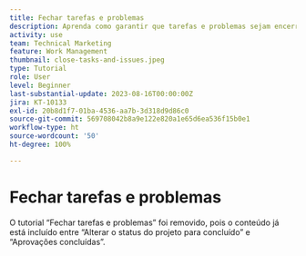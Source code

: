 ```yaml
---
title: Fechar tarefas e problemas
description: Aprenda como garantir que tarefas e problemas sejam encerrados antes de fechar um projeto no [!DNL  Workfront].
activity: use
team: Technical Marketing
feature: Work Management
thumbnail: close-tasks-and-issues.jpeg
type: Tutorial
role: User
level: Beginner
last-substantial-update: 2023-08-16T00:00:00Z
jira: KT-10133
exl-id: 20b8d1f7-01ba-4536-aa7b-3d318d9d86c0
source-git-commit: 569708042b8a9e122e820a1e65d6ea536f15b0e1
workflow-type: ht
source-wordcount: '50'
ht-degree: 100%

---
```


# Fechar tarefas e problemas

O tutorial “Fechar tarefas e problemas” foi removido, pois o conteúdo já está incluído entre “Alterar o status do projeto para concluído” e “Aprovações concluídas”.
